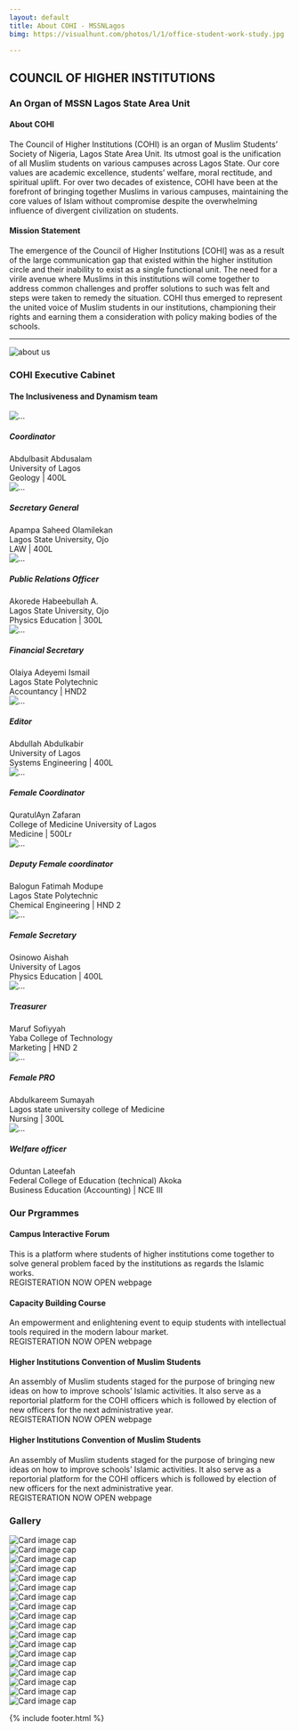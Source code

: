 ```yaml
---
layout: default
title: About COHI - MSSNLagos
bimg: https://visualhunt.com/photos/l/1/office-student-work-study.jpg

---
```

<!-- # About page -->



<div class="container">
	<div class="text-center mb-5">
		<h2 class="font-weight-bold mt-5">COUNCIL OF HIGHER INSTITUTIONS</h2>
		<h3>An Organ of MSSN Lagos State Area Unit</h3>
	</div>
	<div class="row">
		<div class="col-md-3">
			<h4 class="mb-3">About COHI</h4>
			<p>The Council of Higher Institutions (COHI) is an organ of Muslim Students’ Society of Nigeria, Lagos State Area Unit. Its utmost goal is the unification of all Muslim students on various campuses across Lagos State. Our core values are academic excellence, students’ welfare, moral rectitude, and spiritual uplift. For over two decades of existence, COHI have been at the forefront of bringing together Muslims in various campuses, maintaining the core values of Islam without compromise despite the overwhelming influence of divergent civilization on students.</p>
		</div>
		<div class="col-md-3">
			<div class="row">
				<h4 class="mb-3">Mission Statement</h4>
					<p>The emergence of the Council of Higher Institutions [COHI] was as a result of the large communication gap that existed within the higher institution circle and their inability to exist as a single functional unit. The need for a virile avenue where Muslims in this institutions will come together to address common challenges and proffer solutions to such was felt and steps were taken to remedy the situation. COHI thus emerged to represent the united voice of Muslim students in our institutions, championing their rights and earning them a consideration with policy making bodies of the schools. </p>
			</div>
			<hr>
		</div>
		<div class="col-md-3">
			<img src="assets/imgs/img_001.jpg" class="img-fluid" alt="about us">
		</div>
	</div>
	<!-- executives -->
	<div class="text-center mb-5">
		<h3 class=" mt-5">COHI Executive Cabinet</h3>
		<h4 class="text-center">The Inclusiveness and Dynamism team</h4>
	</div>
	<div class="row"> <!--Executives 1st line-->
		<!-- Team Member 1 -->
		<div class="col-xl-3 col-md-6 mb-4">
		<div class="card border-0 shadow">
			<img src="assets/imgs/team/basit.png" class="card-img-top" alt="...">
			<div class="card-body text-center">
			<h5 class="card-title mb-0">Coordinator</h5>
			<div class="card-text text-black-50">Abdulbasit Abdusalam</div>
			<div class="card-text text-black-50">University of Lagos</div>
			<div class="card-text text-black-50">Geology | 400L</div>
			</div>
		</div>
		</div>
		<!-- Team Member 2 -->
		<div class="col-xl-3 col-md-6 mb-4">
		<div class="card border-0 shadow">
			<img src="assets/imgs/team/saheed.png" class="card-img-top" alt="...">
			<div class="card-body text-center">
			<h5 class="card-title mb-0">Secretary General</h5>
			<div class="card-text text-black-50">Apampa Saheed Olamilekan</div>
			<div class="card-text text-black-50">Lagos State University, Ojo</div>
			<div class="card-text text-black-50">LAW | 400L</div>
			</div>
		</div>
		</div>
		<!-- Team Member 3 -->
		<div class="col-xl-3 col-md-6 mb-4">
		<div class="card border-0 shadow">
			<img src="assets/imgs/team/habeeb.png" class="card-img-top" alt="...">
			<div class="card-body text-center">
			<h5 class="card-title mb-0">Public Relations Officer</h5>
			<div class="card-text text-black-50">Akorede Habeebullah A.</div>
			<div class="card-text text-black-50">Lagos State University, Ojo</div>
			<div class="card-text text-black-50">Physics Education | 300L</div>
			</div>
		</div>
		</div>
		<!-- Team Member 4 -->
		<div class="col-xl-3 col-md-6 mb-4">
		<div class="card border-0 shadow">
			<img src="assets/imgs/team/ismail.png" class="card-img-top" alt="...">
			<div class="card-body text-center">
			<h5 class="card-title mb-0">Financial Secretary</h5>
			<div class="card-text text-black-50">Olaiya Adeyemi Ismail</div>
			<div class="card-text text-black-50">Lagos State Polytechnic</div>
			<div class="card-text text-black-50">Accountancy | HND2</div>
			</div>
		</div>
		</div>
	</div>
	<!-- /.row -->
	<div class="row"> <!--Executives 2nd line-->
		<!-- Team Member 5 -->
		<div class="col-xl-3 col-md-6 mb-4">
		<div class="card border-0 shadow">
			<img src="assets/imgs/team/basit.png" class="card-img-top" alt="...">
			<div class="card-body text-center">
			<h5 class="card-title mb-0">Editor</h5>
			<div class="card-text text-black-50">Abdullah Abdulkabir</div>
			<div class="card-text text-black-50">University of Lagos</div>
			<div class="card-text text-black-50">Systems Engineering | 400L</div>
			</div>
		</div>
		</div>
		<!-- Team Member 6 -->
		<div class="col-xl-3 col-md-6 mb-4">
		<div class="card border-0 shadow">
			<img src="assets/imgs/team/aisha.png" class="card-img-top" alt="...">
			<div class="card-body text-center">
			<h5 class="card-title mb-0">Female Coordinator</h5>
			<div class="card-text text-black-50">QuratulAyn Zafaran</div>
			<div class="card-text text-black-50">College of Medicine University of Lagos</div>
			<div class="card-text text-black-50">Medicine | 500Lr</div>
			</div>
		</div>
		</div>
		<!-- Team Member 7 -->
		<div class="col-xl-3 col-md-6 mb-4">
		<div class="card border-0 shadow">
			<img src="assets/imgs/team/fatima.png" class="card-img-top" alt="...">
			<div class="card-body text-center">
			<h5 class="card-title mb-0">Deputy Female coordinator</h5>
			<div class="card-text text-black-50">Balogun Fatimah Modupe</div>
			<div class="card-text text-black-50">Lagos State Polytechnic</div>
			<div class="card-text text-black-50">Chemical Engineering | HND 2</div>
			</div>
		</div>
		</div>
		<!-- Team Member 8 -->
		<div class="col-xl-3 col-md-6 mb-4">
		<div class="card border-0 shadow">
			<img src="assets/imgs/team/aisha.png" class="card-img-top" alt="...">
			<div class="card-body text-center">
			<h5 class="card-title mb-0">Female Secretary</h5>
			<div class="card-text text-black-50">Osinowo Aishah</div>
			<div class="card-text text-black-50">University of Lagos</div>
			<div class="card-text text-black-50">Physics Education | 400L</div>
			</div>
		</div>
		</div>
	</div>
	<!-- /.row -->
	<div class="row"> <!--Executives 3rd line-->
		<!-- Team Member 9 -->
		<div class="col-xl-3 col-md-6 mb-4">
		<div class="card border-0 shadow">
			<img src="assets/imgs/team/sofiya.png" class="card-img-top" alt="...">
			<div class="card-body text-center">
			<h5 class="card-title mb-0">Treasurer</h5>
			<div class="card-text text-black-50">Maruf Sofiyyah</div>
			<div class="card-text text-black-50">Yaba College of Technology</div>
			<div class="card-text text-black-50">Marketing | HND 2</div>
			</div>
		</div>
		</div>
		<!-- Team Member 10 -->
		<div class="col-xl-3 col-md-6 mb-4">
		<div class="card border-0 shadow">
			<img src="assets/imgs/team/sumaya.png" class="card-img-top" alt="...">
			<div class="card-body text-center">
			<h5 class="card-title mb-0">Female PRO</h5>
			<div class="card-text text-black-50">Abdulkareem Sumayah</div>
			<div class="card-text text-black-50">Lagos state university college of Medicine</div>
			<div class="card-text text-black-50">Nursing | 300L</div>
			</div>
		</div>
		</div>
		<!-- Team Member 11 -->
		<div class="col-xl-3 col-md-6 mb-4">
		<div class="card border-0 shadow">
			<img src="assets/imgs/team/latifa.png" class="card-img-top" alt="...">
			<div class="card-body text-center">
			<h5 class="card-title mb-0">Welfare officer</h5>
			<div class="card-text text-black-50">Oduntan Lateefah</div>
			<div class="card-text text-black-50">Federal College of Education (technical) Akoka</div>
			<div class="card-text text-black-50">Business Education (Accounting) | NCE III</div>
			</div>
		</div>
		</div>
	</div>
	<!-- /.row -->
	<!-- our-programs -->
	<div class="our-programs">
		<div class="text-center mb-5">
			<h3 class=" mt-5">Our Prgrammes</h3>
		</div>
		<div class="row"> 
			<div class="col-md-6 mb-3">
				<h4 class="mb-4">Campus Interactive Forum</h4>
				This is a platform where students of higher institutions come together 
				to solve general problem faced by the institutions as regards the Islamic works.
				<div class="flex-column">
					<span >REGISTERATION NOW OPEN</span>
					<span class="float-right">webpage</span>
				</div>
			</div>
			<div class="col-md-6 mb-3">
				<h4 class="mb-4">Capacity Building Course</h4>
				An empowerment and enlightening event to equip students with intellectual 
				tools required in the modern labour market.
				<div class="flex-column">
					<span >REGISTERATION NOW OPEN</span>
					<span class="float-right">webpage</span>
				</div>
			</div>
		</div> 
		<div class="row mt-5"> 
			<div class="col-md-6 mb-3">
				<h4 class="mb-4">Higher Institutions Convention of Muslim Students</h4>
				An assembly of Muslim students staged for the purpose of bringing new ideas on 
				how to improve schools’ Islamic activities. It also serve as a reportorial platform 
				for the COHI officers which is followed by election of new officers for the next 
				administrative year.
				<div class="flex-column">
					<span >REGISTERATION NOW OPEN</span>
					<span class="float-right">webpage</span>
				</div>
			</div>
			<div class="col-md-6">
				<h4 class="mb-4">Higher Institutions Convention of Muslim Students</h4>
				An assembly of Muslim students staged for the purpose of bringing new ideas on 
				how to improve schools’ Islamic activities. It also serve as a reportorial platform 
				for the COHI officers which is followed by election of new officers for the next 
				administrative year.
				<div class="flex-column">
					<span >REGISTERATION NOW OPEN</span>
					<span class="float-right">webpage</span>
				</div>
			</div>
		</div> 
	</div><!--our programs-->
	<!-- Gallery Section-->
		<div class="text-center mb-5">
			<h3 class=" mt-5">Gallery</h3>
		</div>
		<div class="gallery" id="gallery">
		<!-- Grid column -->
		<div class="mb-3 pics animation all 2">
			<img class="img-fluid" src="assets/imgs/gallery/pic1.jpg" alt="Card image cap">
		</div>
		<!-- Grid column -->
		<!-- Grid column -->
		<div class="mb-3 pics animation all 1">
			<img class="img-fluid" src="assets/imgs/gallery/pic2.jpg" alt="Card image cap">
		</div>
		<!-- Grid column -->
		<!-- Grid column -->
		<div class="mb-3 pics animation all 1">
			<img class="img-fluid" src="assets/imgs/gallery/pic3.jpg" alt="Card image cap">
		</div>
		<!-- Grid column -->
		<!-- Grid column -->
		<div class="mb-3 pics animation all 2">
			<img class="img-fluid" src="assets/imgs/gallery/pic4.jpg" alt="Card image cap">
		</div>
		<!-- Grid column -->
		<!-- Grid column -->
		<div class="mb-3 pics animation all 2">
			<img class="img-fluid" src="assets/imgs/gallery/pic5.jpg" alt="Card image cap">
		</div>
		<!-- Grid column -->
		<!-- Grid column -->
		<div class="mb-3 pics animation all 1">
			<img class="img-fluid" src="assets/imgs/gallery/pic6.jpg" alt="Card image cap">
		</div>
		<!-- Grid column -->
		<!-- Grid column -->
		<div class="mb-3 pics animation all 1">
			<img class="img-fluid" src="assets/imgs/gallery/pic7.jpg" alt="Card image cap">
		</div>
		<!-- Grid column -->
		<div class="mb-3 pics animation all 1">
			<img class="img-fluid" src="assets/imgs/gallery/pic8.jpg" alt="Card image cap">
		</div>
		<!-- Grid column -->
		<div class="mb-3 pics animation all 1">
			<img class="img-fluid" src="assets/imgs/gallery/pic9.jpg" alt="Card image cap">
		</div>
		<!-- Grid column -->
		<div class="mb-3 pics animation all 1">
			<img class="img-fluid" src="assets/imgs/gallery/pic10.jpg" alt="Card image cap">
		</div>
		<!-- Grid column -->
		<div class="mb-3 pics animation all 1">
			<img class="img-fluid" src="assets/imgs/gallery/pic11.jpg" alt="Card image cap">
		</div>
		<!-- Grid column -->
		<div class="mb-3 pics animation all 1">
			<img class="img-fluid" src="assets/imgs/gallery/pic12.jpg" alt="Card image cap">
		</div>
		<!-- Grid column -->
		<div class="mb-3 pics animation all 1">
			<img class="img-fluid" src="assets/imgs/gallery/pic13.jpg" alt="Card image cap">
		</div>
		<!-- Grid column -->
		<div class="mb-3 pics animation all 1">
			<img class="img-fluid" src="assets/imgs/gallery/pic14.jpg" alt="Card image cap">
		</div>
		<!-- Grid column -->
		<div class="mb-3 pics animation all 1">
			<img class="img-fluid" src="assets/imgs/gallery/pic15.jpg" alt="Card image cap">
		</div>
		<!-- Grid column -->
		<div class="mb-3 pics animation all 1">
			<img class="img-fluid" src="assets/imgs/gallery/pic16.jpg" alt="Card image cap">
		</div>
		<!-- Grid column -->
		<div class="mb-3 pics animation all 1">
			<img class="img-fluid" src="assets/imgs/gallery/pic17.jpg" alt="Card image cap">
		</div>
		<!-- Grid column -->
		<div class="mb-3 pics animation all 1">
			<img class="img-fluid" src="assets/imgs/gallery/pic17.jpg" alt="Card image cap">
		</div>
	</div>
	<!-- Grid row -->
</div>

{% include footer.html %}
